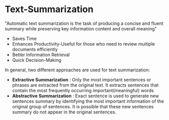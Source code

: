 # Text-Summarization
"Automatic text summarization is the task of producing a concise and fluent summary while preserving key information content and overall meaning"
 - Saves Time
 - Enhances Productivity-Useful for those who need to review multiple documents efficiently
- Better Information Retrieval
-  Quick Decision-Making

In general, two different approaches are used for text summarization:
 
 -  **Extractive Summarization** : Only the most important sentences or phrases are extracted from the original text.
  It extracts sentences that contain the most frequently occurring important(meaningful) words 
 - **Abstractive Summarization** :  Exact sentence is used to generate new sentences summary by identifying the most important information of the original group of sentences. It is possible that these new sentences summary do not appear in the original sentences.
  




